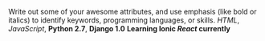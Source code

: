 Write out some of your awesome attributes, and use emphasis (like bold or italics) to identify keywords, programming languages, or skills. 
_HTML_, 
_JavaScript_, 
__Python 2.7__, 
__Django 1.0__
__Learning Ionic _React_ currently__
